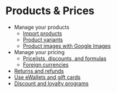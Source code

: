 # Products & Prices

  * Manage your products
    * [Import products](products_prices/products/import)
    * [Product variants](products_prices/products/variants)
    * [Product images with Google Images](products_prices/products/product_images)
  * Manage your pricing
    * [Pricelists, discounts, and formulas](products_prices/prices/pricing)
    * [Foreign currencies](products_prices/prices/currencies)
  * [Returns and refunds](products_prices/returns)
  * [Use eWallets and gift cards](products_prices/ewallets_giftcards)
  * [Discount and loyalty programs](products_prices/loyalty_discount)

